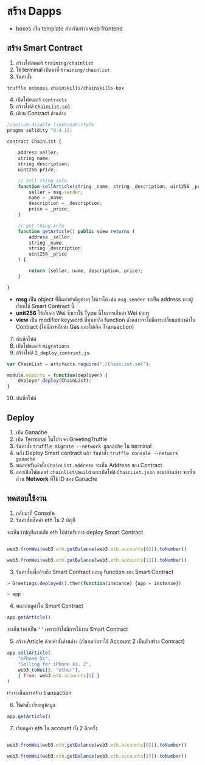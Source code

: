 # สร้าง Dapps

- boxes เป็น template สำหรับสร้าง  web frontend 


## สร้าง Smart Contract

1. สร้างโฟลเดอร์ `training/chainlist`
2. ใช้ terminal เปิดมาที่ `training/chainlist`
3. รันคำสั่ง  

```pwsh
truffle unboxes chainskills/chainskills-box
```

4. เปิดโฟลเดอร์ `contracts`
5. สร้างไฟล์ `ChainList.sol`
6. เขียน Contract ด้านล่าง

```js
//solium-disable linebreak-style
pragma solidity ^0.4.18;

contract ChainList {
    
    address seller;
    string name;
    string description;
    uint256 price;

	// Sell thing info
    function sellArticle(string _name, string _description, uint256 _price) public {
        seller = msg.sender;
        name = _name;
        description = _description;
        price = _price;
    }

	// get thing info
    function getArticle() public view returns (
        address _seller,
        string _name,
        string _description,
        uint256 _price
    ) {

        return (seller, name, description, price);
    }

}
```

- **msg** เป็น object ที่คืนค่าสำคัญต่างๆ ให้เราได้ เช่น `msg.sender` จะเป็น address ของผู้เรียกใช้ Smart Contract นี้ 
- **unit256** ไว้เก็บค่า Wei ซึ่งเราใช้ Type นี้ในการเก็บค่า Wei บ่อยๆ
- **view** เป็น modifier keyword ที่หมายถึง function ดังกล่าวจะไม่มีการเปลี่ยนแปลงค่าใน Contract (ไม่มีการเสียค่า Gas และไม่เกิด Transaction)

7. บันทึกไฟล์
8. เปิดโฟลเดอร์ `migrations`
9. สร้างไฟล์ `2_deploy_contract.js`

```js
var ChainList = artifacts.require("./ChainList.sol");

module.exports = function(deployer) {
	deployer.deploy(ChainList);
}
```

10. บันทึกไฟล์


## Deploy

1. เปิด Ganache 
2. เปิด Terminal ในโปรเจค GreetingTruffle 
3. รันคำสั่ง `truffle migrate --network ganache` ใน terminal
4. หลัง Deploy Smart contract แล้ว รันคำสั่ง `truffle console --network ganache`
5. ทดสอบรันคำสั่ง `ChainList.address` จะเห็น Address ของ Contract
6. ลองเปิดโฟลเดอร์ `chainlist\build` และเปิดไฟล์ `ChainList.json` ลงมาด้านล่าง จะเห็นส่วน **Network** ที่ใช้ ID ของ Ganache 

## ทดสอบใช้งาน

1. กลับมาที่ Console
2. รันคำสั่งเช็คค่า eth ใน 2 บัญชี

จะเห็นว่าบัญชีแรกเสีย eth ไปสำหรับการ deploy Smart Contract

```js

web3.fromWei(web3.eth.getBalance(web3.eth.accounts[0])).toNumber()

web3.fromWei(web3.eth.getBalance(web3.eth.accounts[1])).toNumber()
```

3. รันคำสั่งเพื่ออ้างถึง Smart Contract และดู function ของ Smart Contract

```js
> Greetings.deployed().then(function(instance) {app = instance})

> app
```

4. ทดสอบดูค่าใน Smart Contract

```js
app.getArticle()
```

จะเห็นว่าค่าเป็น `‘’` เพราะยังไม่มีการใช้งาน Smart Contract

5. สร้าง Article ด้วยคำสั่งด้านล่าง (สังเกตว่าเราใช้ Account 2 เป็นตัวสร้าง Contract)

```js
app.sellArticle(
	"iPhone Xs",  
	"Selling for iPhone Xs. 2", 
	web3.toWei(3, "ether"),
	{ from: web3.eth.accounts[1] } 
)
```

เราจะเห็นการสร้าง transaction 

6. ใช้คำสั่ง เรียกดูข้อมูล

```js
app.getArticle()
```

7. เรียกดูค่า eth ใน account ทั้ง 2 อีกครั้ง

```js

web3.fromWei(web3.eth.getBalance(web3.eth.accounts[0])).toNumber()

web3.fromWei(web3.eth.getBalance(web3.eth.accounts[1])).toNumber()
```


